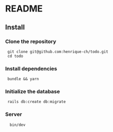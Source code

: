 # README

## Install

### Clone the repository 

```shell
 git clone git@github.com:henrique-ch/todo.git
 cd todo
```

### Install dependencies

```shell
 bundle && yarn
```

### Initialize the database 

```shell
 rails db:create db:migrate 
```

### Server

```shell
  bin/dev
```
